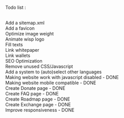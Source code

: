 Todo list : <br />
<br />

Add a sitemap.xml <br />
Add a favicon <br />
Optimize image weight <br />
Animate wisp logo <br />
Fill texts <br />
Link whitepaper <br />
Link wallets <br />
SEO Optimization <br />
Remove unused CSS/Javascript <br />
Add a system to (auto)select other languages <br />
Making website work with javascript disabled - DONE<br />
Making website mobile compatible - DONE <br />
Create Donate page - DONE <br />
Create FAQ page - DONE <br />
Create Roadmap page - DONE <br />
Create Exchange page - DONE <br />
Improve responsiveness - DONE <br />
